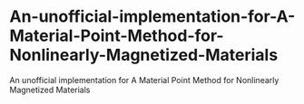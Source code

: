 # An-unofficial-implementation-for-A-Material-Point-Method-for-Nonlinearly-Magnetized-Materials
An unofficial implementation for A Material Point Method for Nonlinearly Magnetized Materials
